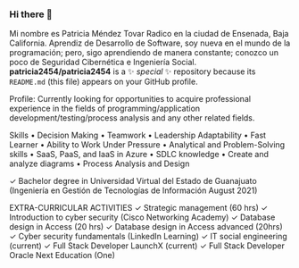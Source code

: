 ### Hi there 👋
Mi nombre es Patricia Méndez Tovar
Radico en la ciudad de Ensenada, Baja California.
Aprendiz de Desarrollo de Software, soy nueva en el mundo de la programación; pero, sigo aprendiendo de manera constante; conozco un poco de Seguridad Cibernética e Ingeniería Social.
**patricia2454/patricia2454** is a ✨ _special_ ✨ repository because its `README.md` (this file) appears on your GitHub profile.

Profile:
Currently looking for opportunities to acquire professional experience in the fields of programming/application development/testing/process analysis and any other related fields.

Skills
• Decision Making
• Teamwork
• Leadership Adaptability
• Fast Learner
• Ability to Work Under Pressure
• Analytical and Problem-Solving skills
• SaaS, PaaS, and IaaS in Azure
• SDLC knowledge
• Create and analyze diagrams
• Process Analysis and Design

✓ Bachelor degree in Universidad Virtual del Estado de Guanajuato (Ingeniería en Gestión de Tecnologías de Información August 2021)

EXTRA-CURRICULAR ACTIVITIES
✓ Strategic management (60 hrs)
✓ Introduction to cyber security (Cisco Networking Academy)
✓ Database design in Access (20 hrs)
✓ Database design in Access advanced (20hrs)
✓ Cyber security fundamentals (LinkedIn Learning)
✓ IT social engineering (current)
✓ Full Stack Developer LaunchX (current)
✓ Full Stack Developer Oracle Next Education (One)


  
